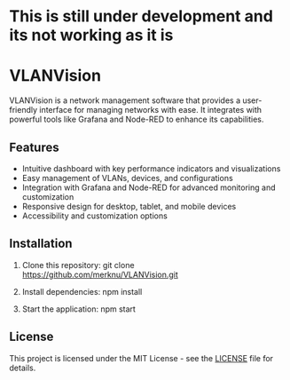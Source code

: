 # This is still under development and its not working as it is

# VLANVision

VLANVision is a network management software that provides a user-friendly interface for managing networks with ease. It integrates with powerful tools like Grafana and Node-RED to enhance its capabilities.

## Features

- Intuitive dashboard with key performance indicators and visualizations
- Easy management of VLANs, devices, and configurations
- Integration with Grafana and Node-RED for advanced monitoring and customization
- Responsive design for desktop, tablet, and mobile devices
- Accessibility and customization options

## Installation

1. Clone this repository:
git clone https://github.com/merknu/VLANVision.git

2. Install dependencies:
npm install

3. Start the application:
npm start

## License

This project is licensed under the MIT License - see the [LICENSE](LICENSE) file for details.
